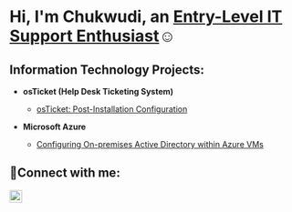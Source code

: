 <h1>Hi, I'm Chukwudi, an <a href="https://linkedin.com/in/chukwudi-o-224a32241"> Entry-Level IT Support Enthusiast</a>☺</h1>

<h2> Information Technology Projects:</h2>

- <b>osTicket (Help Desk Ticketing System)</b>

 
  - [osTicket: Post-Installation Configuration](https://github.com/christianokeke384/post-install-config)
  
- <b>Microsoft Azure</b>
  - [Configuring On-premises Active Directory within Azure VMs](https://github.com/christianokeke384/configure-ad)
  

<h2>🤳Connect with me:</h2>


[<img align="left" alt="chukwudiokeke| LinkedIn" width="22px" src="https://cdn.jsdelivr.net/npm/simple-icons@v3/icons/linkedin.svg" />][linkedin]


[instagram]: https://www.instagram.com/christian.79880
[linkedin]: https://linkedin.com/in/chukwudi-o-224a32241

